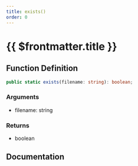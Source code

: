 ```yaml
---
title: exists()
order: 0
---
```


# {{ $frontmatter.title }}

## Function Definition

```ts
public static exists(filename: string): boolean;
```

### Arguments

* filename: string

### Returns

* boolean

## Documentation

<!--@include: ./parts/exists.md-->
